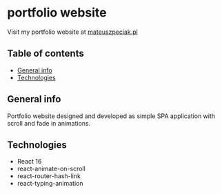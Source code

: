 # portfolio website
Visit my portfolio website at [mateuszpeciak.pl](https://www.mateuszpeciak.pl/)

## Table of contents
* [General info](#general-info)
* [Technologies](#technologies)

## General info
Portfolio website designed and developed as simple SPA application with scroll and fade in animations.

## Technologies
* React 16
* react-animate-on-scroll
* react-router-hash-link
* react-typing-animation
